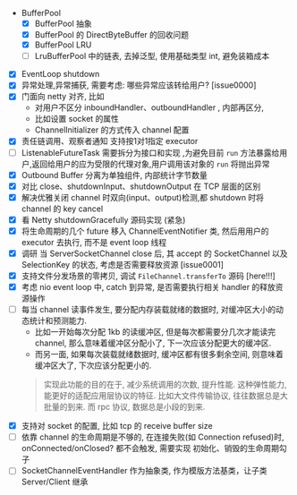 - BufferPool
    - [x] BufferPool 抽象
    - [x] BufferPool 的 DirectByteBuffer 的回收问题
    - [x] BufferPool LRU
    - [ ] LruBufferPool 中的链表, 去掉泛型, 使用基础类型 int, 避免装箱成本
- [x] EventLoop shutdown
- [x] 异常处理,异常捕获, 需要考虑: 哪些异常应该转给用户? [issue0000]
- [x] 门面向 netty 对齐, 比如
    - 对用户不区分 inboundHandler、outboundHandler , 内部再区分,
    - 比如设置 socket 的属性
    - ChannelInitializer 的方式传入 channel 配置
- [x] 责任链调用、观察者通知 支持按1对1指定 executor
- [ ] ListenableFutureTask 需要拆分为接口和实现 ,为避免目前 `run`
  方法暴露给用户,返回给用户的应为受限的代理对象,用户调用该对象的 `run` 将抛出异常
- [x] Outbound Buffer 分离为单独组件, 内部统计字节数量
- [x] 对比 close、shutdownInput、shutdownOutput 在 TCP 层面的区别
- [x] 解决优雅关闭 channel 时双向(input、output)检测,都 shutdown 时将 channel 的 key cancel
- [x] 看 Netty shutdownGracefully 源码实现 (紧急)
- [x] 将生命周期的几个 future 移入 ChannelEventNotifier 类, 然后用用户的 executor 去执行, 而不是 event loop 线程
- [x] 调研 当 ServerSocketChannel close 后, 其 accept 的 SocketChannel 以及 SelectionKey 的状态,
  考虑是否需要释放资源 [issue0001]
- [x] 支持文件分发场景的零拷贝, 调试 `FileChannel.transferTo` 源码  [here!!!]
- [x] 考虑 nio event loop 中, catch 到异常, 是否需要执行相关 handler 的释放资源操作
- [ ] 每当 channel 读事件发生, 要分配内存装载就绪的数据时, 对缓冲区大小的动态统计和预测能力.
    - 比如一开始每次分配 1kb 的读缓冲区, 但是每次都需要分几次才能读完 channel, 那么意味着缓冲区分配小了, 下一次应该分配更大的缓冲区.
    - 而另一面, 如果每次装载就绪数据时, 缓冲区都有很多剩余空间, 则意味着缓冲区大了, 下次应该分配更小的.
  > 实现此功能的目的在于, 减少系统调用的次数, 提升性能.
  > 这种弹性能力, 能更好的适配应用层协议的特征. 比如大文件传输协议, 往往数据总是大批量的到来. 而 rpc 协议, 数据总是小段的到来.
- [x] 支持对 socket 的配置, 比如 tcp 的 receive buffer size
- [ ] 依靠 channel 的生命周期是不够的, 在连接失败(如 Connection refused)时, onConnected/onClosed? 都不会触发, 需要实现 初始化、销毁的生命周期勾子
- [ ] SocketChannelEventHandler 作为抽象类, 作为模版方法基类，让子类 Server/Client 继承  